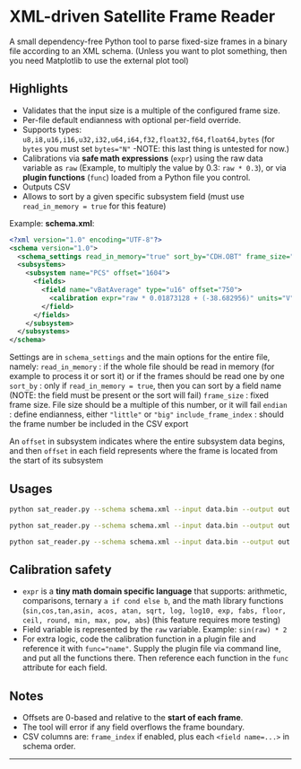 # XML-driven Satellite Frame Reader

A small dependency-free Python tool to parse fixed-size frames in a binary file according to an XML schema.
(Unless you want to plot something, then you need Matplotlib to use the external plot tool) 

## Highlights
- Validates that the input size is a multiple of the configured frame size.
- Per-file default endianness with optional per-field override.
- Supports types: `u8,i8,u16,i16,u32,i32,u64,i64,f32,float32,f64,float64,bytes` (for `bytes` you must set `bytes="N"` -NOTE: this last thing is untested for now.)
- Calibrations via **safe math expressions** (`expr`) using the raw data variable as `raw` (Example, to multiply the value by 0.3: `raw * 0.3`), or via **plugin functions** (`func`) loaded from a Python file you control.
- Outputs CSV
- Allows to sort by a given specific subsystem field (must use `read_in_memory = true` for this feature)

Example: **schema.xml**:

```xml
<?xml version="1.0" encoding="UTF-8"?>
<schema version="1.0">
  <schema_settings read_in_memory="true" sort_by="CDH.OBT" frame_size="4000" endian="big" include_frame_index="false"/>
  <subsystems>
    <subsystem name="PCS" offset="1604">
      <fields>
        <field name="vBatAverage" type="u16" offset="750">
          <calibration expr="raw * 0.01873128 + (-38.682956)" units="V" round="5"/>
        </field>
      </fields>
    </subsystem>
  </subsystems>
</schema>
```

Settings are in `schema_settings` and the main options for the entire file, namely: 
`read_in_memory` :  if the whole file should be read in memory (for example to process it or sort it) 
                    or if the frames should be read one by one
`sort_by` :  only if `read_in_memory = true`, then you can sort by a field name (NOTE: the field must be present or the sort will fail)
`frame_size` :  fixed frame size. File size should be a multiple of this number, or it will fail
`endian` :  define endianness, either `"little"` or `"big"`
`include_frame_index` :  should the frame number be included in the CSV export

An `offset` in subsystem indicates where the entire subsystem data begins, and then `offset` in each field represents where the frame is located from the start of its subsystem

## Usages

```bash
python sat_reader.py --schema schema.xml --input data.bin --output out.csv
```

```bash
python sat_reader.py --schema schema.xml --input data.bin --output out.csv --plugin date_calibration.py
```

```bash
python sat_reader.py --schema schema.xml --input data.bin --output out.csv --plugin date_calibration.py --csv-delimiter ";"
```

## Calibration safety
- `expr` is a **tiny math domain specific language** that supports: arithmetic, comparisons, ternary `a if cond else b`, and the math library functions (`sin,cos,tan,asin, acos, atan, sqrt, log, log10, exp, fabs, floor, ceil, round, min, max, pow, abs`) (this feature requires more testing)
- Field variable is represented by the `raw` variable. Example: `sin(raw) * 2` 
- For extra logic, code the calibration function in a plugin file and reference it with `func="name"`. Supply the plugin file via command line, and put all the functions there. Then reference each function in the `func` attribute for each field. 

## Notes
- Offsets are 0-based and relative to the **start of each frame**.
- The tool will error if any field overflows the frame boundary.
- CSV columns are: `frame_index` if enabled, plus each `<field name=...>` in schema order.

---
